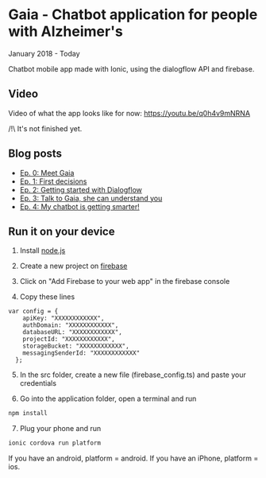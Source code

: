 # Gaia - Chatbot application for people with Alzheimer's

January 2018 - Today

Chatbot mobile app made with Ionic, using the dialogflow API and firebase.

## Video
Video of what the app looks like for now:
https://youtu.be/q0h4v9mNRNA

/!\ It's not finished yet.

## Blog posts

- [Ep. 0: Meet Gaia](https://agirlintech.com/2017/12/11/gaia-ep0/)
- [Ep. 1: First decisions](https://agirlintech.com/2017/12/23/gaia-ep1/)
- [Ep. 2: Getting started with Dialogflow](https://agirlintech.com/2018/01/08/gaia-ep2/)
- [Ep. 3: Talk to Gaia, she can understand you](https://agirlintech.com/2018/02/22/gaia-ep3/)
- [Ep. 4: My chatbot is getting smarter!](https://agirlintech.com/2018/04/01/gaia-ep4/)

## Run it on your device

1. Install [node.js](http://nodejs.org/)

2. Create a new project on [firebase](https://console.firebase.google.com/)

3. Click on "Add Firebase to your web app" in the firebase console

4. Copy these lines
```
var config = {
    apiKey: "XXXXXXXXXXXX",
    authDomain: "XXXXXXXXXXXX",
    databaseURL: "XXXXXXXXXXXX",
    projectId: "XXXXXXXXXXXX",
    storageBucket: "XXXXXXXXXXXX",
    messagingSenderId: "XXXXXXXXXXXX"
  };
```

5. In the src folder, create a new file (firebase_config.ts) and paste your credentials 

6. Go into the application folder, open a terminal and run
```bash
npm install
```

7. Plug your phone and run
```bash
ionic cordova run platform
```
If you have an android, platform = android.
If you have an iPhone, platform = ios.
